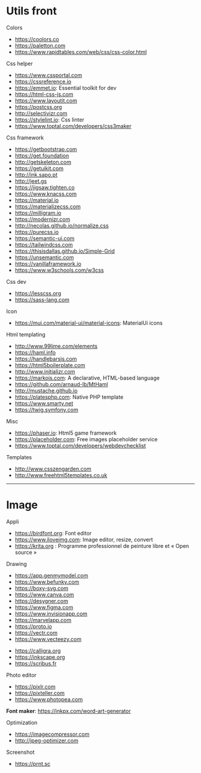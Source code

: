 # Utils front

Colors
* https://coolors.co
* https://paletton.com
* https://www.rapidtables.com/web/css/css-color.html

Css helper
* https://www.cssportal.com
* https://cssreference.io
* https://emmet.io: Essential toolkit for dev
* https://html-css-js.com
* https://www.layoutit.com
* https://postcss.org
* http://selectivizr.com
* https://stylelint.io: Css linter
* https://www.toptal.com/developers/css3maker

Css framework
* https://getbootstrap.com
* https://get.foundation
* http://getskeleton.com
* https://getuikit.com
* http://ink.sapo.pt
* http://jeet.gs
* https://jigsaw.tighten.co
* https://www.knacss.com
* https://material.io
* https://materializecss.com
* https://milligram.io
* https://modernizr.com
* http://necolas.github.io/normalize.css
* https://purecss.io
* https://semantic-ui.com
* https://tailwindcss.com
* https://thisisdallas.github.io/Simple-Grid
* https://unsemantic.com
* https://vanillaframework.io
* https://www.w3schools.com/w3css

Css dev
* https://lesscss.org
* https://sass-lang.com

Icon
* https://mui.com/material-ui/material-icons: MaterialUi icons

Html templating
* http://www.99lime.com/elements
* https://haml.info
* https://handlebarsjs.com
* https://html5boilerplate.com
* http://www.initializr.com
* https://markojs.com: A declarative, HTML-based language
* https://github.com/arnaud-lb/MtHaml
* http://mustache.github.io
* https://platesphp.com: Native PHP template
* https://www.smarty.net
* https://twig.symfony.com

Misc
* https://phaser.io: Html5 game framework
* https://placeholder.com: Free images placeholder service
* https://www.toptal.com/developers/webdevchecklist

Templates
* http://www.csszengarden.com
* http://www.freehtml5templates.co.uk



---

# Image

Appli
* https://birdfont.org: Font editor
* https://www.iloveimg.com: Image editor, resize, convert
* https://krita.org : Programme professionnel de peinture libre et « Open source »

Drawing
* https://app.genmymodel.com
* https://www.befunky.com
* https://boxy-svg.com
* https://www.canva.com
* https://desygner.com
* https://www.figma.com
* https://www.invisionapp.com
* https://marvelapp.com
* https://proto.io
* https://vectr.com
* https://www.vecteezy.com

+ https://calligra.org
+ https://inkscape.org
+ https://scribus.fr

Photo editor
* https://pixlr.com
* https://pixteller.com
* https://www.photopea.com

**Font maker**: https://inkpx.com/word-art-generator

Optimization
* https://imagecompressor.com
* http://jpeg-optimizer.com

Screenshot
* https://prnt.sc
